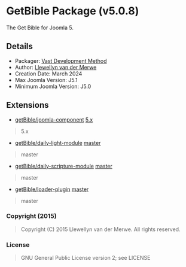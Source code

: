 # GetBible Package (v5.0.8)

The Get Bible for Joomla 5.

## Details

- Packager: [Vast Development Method](https://dev.vdm.io/)
- Author: [Llewellyn van der Merwe](https://io.vdm.dev/)
- Creation Date: March 2024
- Max Joomla Version: J5.1
- Minimum Joomla Version: J5.0

## Extensions

- [getBible/joomla-component](https://git.vdm.dev/getBible/joomla-component) [5.x](https://git.vdm.dev/getBible/joomla-component/archive/5.x.zip)
> 5.x
- [getBible/daily-light-module](https://git.vdm.dev/getBible/daily-light-module) [master](https://git.vdm.dev/getBible/daily-light-module/archive/master.zip)
> master
- [getBible/daily-scripture-module](https://git.vdm.dev/getBible/daily-scripture-module) [master](https://git.vdm.dev/getBible/daily-scripture-module/archive/master.zip)
> master
- [getBible/loader-plugin](https://git.vdm.dev/getBible/loader-plugin) [master](https://git.vdm.dev/getBible/loader-plugin/archive/master.zip)
> master

### Copyright (2015)
> Copyright (C) 2015 Llewellyn van der Merwe. All rights reserved.
### License
> GNU General Public License version 2; see LICENSE

